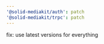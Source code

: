 ```yaml
---
'@solid-mediakit/auth': patch
'@solid-mediakit/trpc': patch
---
```


fix: use latest versions for everything

